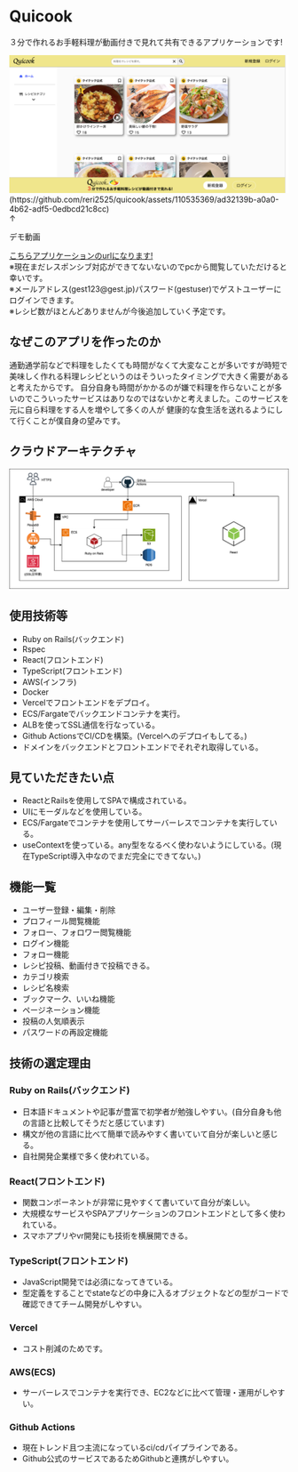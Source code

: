 <h1>Quicook</h1>
<p>３分で作れるお手軽料理が動画付きで見れて共有できるアプリケーションです!</p>
<img src="back/public/images/quicook.png" alt="UNADJUSTEDNONRAW_thumb_1">
(https://github.com/reri2525/quicook/assets/110535369/ad32139b-a0a0-4b62-adf5-0edbcd21c8cc)</br>
<a>↑</a></br>
<p>デモ動画</p>
<a href="https://quicook-com.vercel.app/">こちらアプリケーションのurlになります!</a></br>
<a>※現在まだレスポンシブ対応ができてないないのでpcから閲覧していただけると幸いです。</a></br>
<a>※メールアドレス(gest123@gest.jp)パスワード(gestuser)でゲストユーザーにログインできます。</a></br>
<a>※レシピ数がほとんどありませんが今後追加していく予定です。</a></br>
<h2>なぜこのアプリを作ったのか</h2>
<p>通勤通学前などで料理をしたくても時間がなくて大変なことが多いですが時短で美味しく作れる料理レシピというのはそういったタイミングで大きく需要があると考えたからです。
   自分自身も時間がかかるのが嫌で料理を作らないことが多いのでこういったサービスはありなのではないかと考えました。このサービスを元に自ら料理をする人を増やして多くの人が
   健康的な食生活を送れるようにして行くことが僕自身の望みです。</p>
<h2>クラウドアーキテクチャ</h2>
<img src="back/public/images/クラウド図.png">
<h2>使用技術等</h2>
<ul>
 <li>Ruby on Rails(バックエンド)</li>
 <li>Rspec</li>
 <li>React(フロントエンド)</li>
 <li>TypeScript(フロントエンド)</li>
 <li>AWS(インフラ)</li>
 <li>Docker</li>
 <li>Vercelでフロントエンドをデプロイ。</li>
 <li>ECS/Fargateでバックエンドコンテナを実行。</li>
 <li>ALBを使ってSSL通信を行なっている。</li>
 <li>Github ActionsでCI/CDを構築。(Vercelへのデプロイもしてる。)</li>
 <li>ドメインをバックエンドとフロントエンドでそれぞれ取得している。</li>
</ul>
<h2>見ていただきたい点</h2>
<ul>
 <li>ReactとRailsを使用してSPAで構成されている。</li>
 <li>UIにモーダルなどを使用している。</li>
 <li>ECS/Fargateでコンテナを使用してサーバーレスでコンテナを実行している。</li>
 <li>useContextを使っている。any型をなるべく使わないようにしている。(現在TypeScript導入中なのでまだ完全にできてない。)
</ul>
<h2>機能一覧</h2>
<ul>
 <li>ユーザー登録・編集・削除</li>
 <li>プロフィール閲覧機能</li>
 <li>フォロー、フォロワー閲覧機能</li>
 <li>ログイン機能</li>
 <li>フォロー機能</li>
 <li>レシピ投稿、動画付きで投稿できる。</li>
 <li>カテゴリ検索</li>
 <li>レシピ名検索</li>
 <li>ブックマーク、いいね機能</li>
 <li>ページネーション機能</li>
 <li>投稿の人気順表示</li>
 <li>パスワードの再設定機能</li>
</ul>
<h2>技術の選定理由</h2>
<h3>Ruby on Rails(バックエンド)</h3>
<ul>
 <li>日本語ドキュメントや記事が豊富で初学者が勉強しやすい。(自分自身も他の言語と比較してそうだと感じています)</li>
 <li>構文が他の言語に比べて簡単で読みやすく書いていて自分が楽しいと感じる。</li>
 <li>自社開発企業様で多く使われている。</li>
</ul>
<h3>React(フロントエンド)</h3>
<ul>
 <li>関数コンポーネントが非常に見やすくて書いていて自分が楽しい。</li>
 <li>大規模なサービスやSPAアプリケーションのフロントエンドとして多く使われている。</li>
 <li>スマホアプリやvr開発にも技術を横展開できる。</li>
</ul>
<h3>TypeScript(フロントエンド)</h3>
<ul>
 <li>JavaScript開発では必須になってきている。</li>
 <li>型定義をすることでstateなどの中身に入るオブジェクトなどの型がコードで確認できてチーム開発がしやすい。</li>
</ul>
<h3>Vercel</h3>
<ul>
 <li>コスト削減のためです。</li>
</ul>
<h3>AWS(ECS)</h3>
<ul>
 <li>サーバーレスでコンテナを実行でき、EC2などに比べて管理・運用がしやすい。</li>
</ul>
<h3>Github Actions</h3>
<ul>
 <li>現在トレンド且つ主流になっているci/cdパイプラインである。</li>
 <li>Github公式のサービスであるためGithubと連携がしやすい。</li>
</ul>




